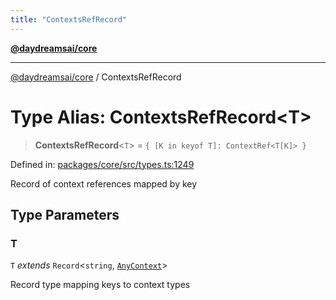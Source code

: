 ```yaml
---
title: "ContextsRefRecord"
---
```


[**@daydreamsai/core**](./api-reference.md)

***

[@daydreamsai/core](./api-reference.md) / ContextsRefRecord

# Type Alias: ContextsRefRecord\<T\>

> **ContextsRefRecord**\<`T`\> = `{ [K in keyof T]: ContextRef<T[K]> }`

Defined in: [packages/core/src/types.ts:1249](https://github.com/dojoengine/daydreams/blob/612e9304717c546d301f9cac8c204de734cac957/packages/core/src/types.ts#L1249)

Record of context references mapped by key

## Type Parameters

### T

`T` *extends* `Record`\<`string`, [`AnyContext`](./AnyContext.md)\>

Record type mapping keys to context types
